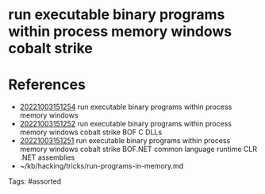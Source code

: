 # run executable binary programs within process memory windows cobalt strike

# References
- [20221003151254](/zet/20221003151254/) run executable binary programs within process memory windows
- [20221003151252](/zet/20221003151252/) run executable binary programs within process memory windows cobalt strike BOF C DLLs
- [20221003151251](/zet/20221003151251/) run executable binary programs within process memory windows cobalt strike BOF.NET common language runtime CLR .NET assemblies
- ~/kb/hacking/tricks/run-programs-in-memory.md

Tags:
    #assorted

